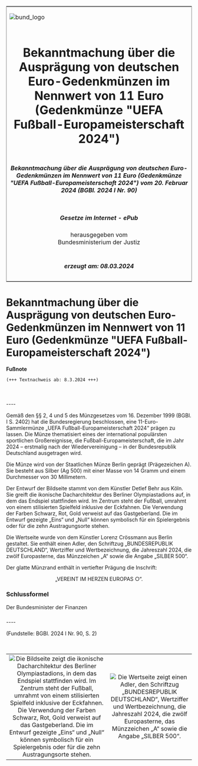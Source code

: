 <span id="DECKBLATT.html"></span>

<table border="0" frame="border" width="100%">

<tr valign="top">

<td align="left">

![bund\_logo](BfJ_2021_Web_de_de.gif)

</td>

<td align="right">

 

</td>

</tr>

<tr align="center" valign="middle">

<td colspan="2">

# Bekanntmachung über die Ausprägung von deutschen Euro-Gedenkmünzen im Nennwert von 11 Euro (Gedenkmünze "UEFA Fußball-Europameisterschaft 2024")

</td>

</tr>

<tr align="center" valign="middle">

<td colspan="2">

##### Bekanntmachung über die Ausprägung von deutschen Euro-Gedenkmünzen im Nennwert von 11 Euro (Gedenkmünze "UEFA Fußball-Europameisterschaft 2024") vom 20. Februar 2024 (BGBl. 2024 I Nr. 90)

</td>

</tr>

<tr align="center" valign="middle">

<td colspan="2">

  
  

##### Gesetze im Internet - ePub  
  
herausgegeben vom  
Bundesministerium der Justiz

</td>

</tr>

<tr align="center" valign="bottom">

<td colspan="2">

  
  

##### erzeugt am: 08.03.2024

</td>

</tr>

</table>

<span id="BJNR05A0A0024.html"></span>

# Bekanntmachung über die Ausprägung von deutschen Euro-Gedenkmünzen im Nennwert von 11 Euro (Gedenkmünze "UEFA Fußball-Europameisterschaft 2024")

<div>

  
**Fußnote**

<div class="jnhtml">

<div>

<div class="jurAbsatz">

  

``` 
(+++ Textnachweis ab: 8.3.2024 +++)

 
```

</div>

</div>

</div>

</div>

<span id="BJNR05A0A0024BJNE000100000.html"></span>

###   
\----

<div>

<div class="jnhtml">

<div>

<div class="jurAbsatz">

Gemäß den §§ 2, 4 und 5 des Münzgesetzes vom 16. Dezember 1999 (BGBl. I
S. 2402) hat die Bundesregierung beschlossen, eine 11-Euro-Sammlermünze
„UEFA Fußball-Europameisterschaft 2024“ prägen zu lassen. Die Münze
thematisiert eines der international populärsten sportlichen
Großereignisse, die Fußball-Europameisterschaft, die im Jahr 2024 –
erstmalig nach der Wiedervereinigung – in der Bundesrepublik Deutschland
ausgetragen wird.

</div>

<div class="jurAbsatz">

Die Münze wird von der Staatlichen Münze Berlin geprägt (Prägezeichen
A). Sie besteht aus Silber (Ag 500) mit einer Masse von 14 Gramm und
einem Durchmesser von 30 Millimetern.

</div>

<div class="jurAbsatz">

Der Entwurf der Bildseite stammt von dem Künstler Detlef Behr aus Köln.
Sie greift die ikonische Dacharchitektur des Berliner Olympiastadions
auf, in dem das Endspiel stattfinden wird. Im Zentrum steht der Fußball,
umrahmt von einem stilisierten Spielfeld inklusive der Eckfahnen. Die
Verwendung der Farben Schwarz, Rot, Gold verweist auf das Gastgeberland.
Die im Entwurf gezeigte „Eins“ und „Null“ können symbolisch für ein
Spielergebnis oder für die zehn Austragungsorte stehen.

</div>

<div class="jurAbsatz">

Die Wertseite wurde von dem Künstler Lorenz Crössmann aus Berlin
gestaltet. Sie enthält einen Adler, den Schriftzug „BUNDESREPUBLIK
DEUTSCHLAND“, Wertziffer und Wertbezeichnung, die Jahreszahl 2024, die
zwölf Europasterne, das Münzzeichen „A“ sowie die Angabe „SILBER 500“.

</div>

<div class="jurAbsatz">

Der glatte Münzrand enthält in vertiefter Prägung die Inschrift:

</div>

<div class="jurAbsatz" style="text-align:center;">

„VEREINT IM HERZEN EUROPAS <span class="Formel">○</span>“.

</div>

</div>

</div>

</div>

<span id="BJNR05A0A0024BJNE000200000.html"></span>

### Schlussformel  

<div>

<div class="jnhtml">

<div>

<div class="jurAbsatz">

<span class="SP">Der Bundesminister der Finanzen</span>

</div>

</div>

</div>

</div>

<span id="BJNR05A0A0024BJNE000300000.html"></span>

###   
\----

<div>

<div class="jnhtml">

<div>

<div class="jurAbsatz">

<div class="kommentar_Fundstelle">

(Fundstelle: BGBl. 2024 I Nr. 90, S. 2)

</div>

</div>

<div class="jurAbsatz">

 

</div>

|                                                                                                                                                                                                                                                                                                                                                                                                                                                                |                                                                                                                                                                                                                                               |
| :------------------------------------------------------------------------------------------------------------------------------------------------------------------------------------------------------------------------------------------------------------------------------------------------------------------------------------------------------------------------------------------------------------------------------------------------------------: | :-------------------------------------------------------------------------------------------------------------------------------------------------------------------------------------------------------------------------------------------: |
| ![Die Bildseite zeigt die ikonische Dacharchitektur des Berliner Olympiastadions, in dem das Endspiel stattfinden wird. Im Zentrum steht der Fußball, umrahmt von einem stilisierten Spielfeld inklusive der Eckfahnen. Die Verwendung der Farben Schwarz, Rot, Gold verweist auf das Gastgeberland. Die im Entwurf gezeigte „Eins“ und „Null“ können symbolisch für ein Spielergebnis oder für die zehn Austragungsorte stehen.](bgbl1_2024_j00900_0010.jpeg) | ![Die Wertseite zeigt einen Adler, den Schriftzug „BUNDESREPUBLIK DEUTSCHLAND“, Wertziffer und Wertbezeichnung, die Jahreszahl 2024, die zwölf Europasterne, das Münzzeichen „A“ sowie die Angabe „SILBER 500“.](bgbl1_2024_j00900_0020.jpeg) |

</div>

</div>

</div>
